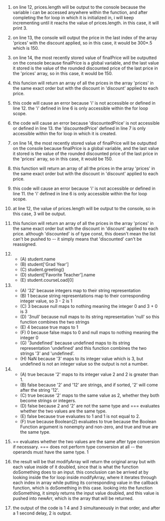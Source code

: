 1. on line 12, prices.length will be output to the console because the variable i can be accessed anywhere within the function, and after completing the for loop in which it is initialized in, i will keep incrementing until it reachs the value of prices.length. in this case, it will print 3.

2. on line 13, the console will output the price in the last index of the array 'prices' with the discount applied, so in this case, it would be 300*.5 which is 150.

3. on line 14, the most recently stored value of finalPrice will be outputted on the console because finalPrice is a global variable, and the last value it stored is the value of the rounded discounted price of the last price in the 'prices' array, so in this case, it would be 150.

4. this funcion will return an array of all the prices in the array 'prices' in the same exact order but with the discount in 'discount' applied to each price.

5. this code will cause an error because 'i' is not accessible or defined in line 12. the 'i' defined in line 6 is only accessible within the for loop scope.

6. the code will cause an error because 'discountedPrice' is not accessible or defined in line 13. the 'discountedPrice' defined in line 7 is only accessible within the for loop in which it is created.

7. on line 14, the most recently stored value of finalPrice will be outputted on the console because finalPrice is a global variable, and the last value it stored is the value of the rounded discounted price of the last price in the 'prices' array, so in this case, it would be 150.

8. this function will return an array of all the prices in the array 'prices' in the same exact order but with the discount in 'discount' applied to each price.

9. this code will cause an error because 'i' is not accessible or defined in line 11. the 'i' defined in line 6 is only accessible within the for loop scope.

10. at line 12, the value of prices.length will be output to the console, so in this case, 3 will be output.

11. this funcion will return an array of all the prices in the array 'prices' in the same exact order but with the discount in 'discount' applied to each price. although 'discounted' is of type const, this doesn't mean the list can't be pushed to -- it simply means that 'discounted' can't be reassigned.

12. 
    - (A) student.name
    - (B) student['Grad Year']
    - (C) student.greeting()
    - (D) student['Favorite Teacher'].name
    - (E) student.courseLoad[0]

13.   
    - (A) '32' because integers map to their string representation
    - (B) 1 because string representations map to their corresponding integer value, so 3 - 2 is 1
    - (C) 3 because null maps to nothing meaning the integer 0 and 3 + 0 is 3
    - (D) '3null' because null maps to its string representation 'null' so this function combines the two strings
    - (E) 4 becuase true maps to 1
    - (F) 0 because false maps to 0 and null maps to nothing meaning the integer 0
    - (G) '3undefined' because undefined maps to its string representation 'undefined' and this function combines the two strings '3' and 'undefined'.
    - (H) NaN because '3' maps to its integer value which is 3, but undefined is not an integer value so the output is not a number.

14. 
    - (A) true because '2' maps to its integer value 2 and 2 is greater than 1.
    - (B) false because '2' and '12' are strings, and if sorted, '2' will come after the string '12'.
    - (C) true because '2' maps to the same value as 2, whether they both become strings or integers.
    - (D) false because 2 and '2' are not the same type and === evaluates whether the two values are the same type.
    - (E) false because true evaluates to 1 and 1 is not equal to 2.
    - (F) true because Boolean(2) evaluates to true because the Boolean Function argument is nonempty and non-zero, and true and true are the same type.

15. == evaluates whether the two values are the same after type conversion if necessary. === does not perform type conversion at all -- the operands must have the same type.
1

17. the result will be that modifyArray will return the original array but with each value inside of it doubled, since that is what the function doSomething does to an input. this conclusion can be arrived at by looking inside the for loop inside modifyArray, where it iterates through each index in array while putting its corresponding value in the callback function, which is doSomething in this case. looking into the function doSomething, it simply returns the input value doubled, and this value is pushed into newArr, which is the array that will be returned.

19. the output of the code is 1 4 and 3 simultaneously in that order, and after a 1 second delay, 2 is output.
